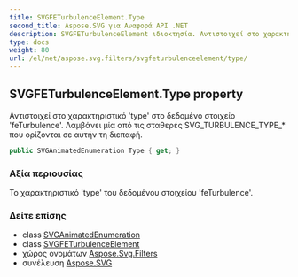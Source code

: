 ```yaml
---
title: SVGFETurbulenceElement.Type
second_title: Aspose.SVG για Αναφορά API .NET
description: SVGFETurbulenceElement ιδιοκτησία. Αντιστοιχεί στο χαρακτηριστικό type στο δεδομένο στοιχείο feTurbulence. Λαμβάνει μία από τις σταθερές SVG_TURBULENCE_TYPE_ που ορίζονται σε αυτήν τη διεπαφή.
type: docs
weight: 80
url: /el/net/aspose.svg.filters/svgfeturbulenceelement/type/
---
```

## SVGFETurbulenceElement.Type property

Αντιστοιχεί στο χαρακτηριστικό 'type' στο δεδομένο στοιχείο 'feTurbulence'. Λαμβάνει μία από τις σταθερές SVG_TURBULENCE_TYPE_* που ορίζονται σε αυτήν τη διεπαφή.

```csharp
public SVGAnimatedEnumeration Type { get; }
```

### Αξία περιουσίας

Το χαρακτηριστικό 'type' του δεδομένου στοιχείου 'feTurbulence'.

### Δείτε επίσης

* class [SVGAnimatedEnumeration](../../../aspose.svg.datatypes/svganimatedenumeration/)
* class [SVGFETurbulenceElement](../)
* χώρος ονομάτων [Aspose.Svg.Filters](../../svgfeturbulenceelement/)
* συνέλευση [Aspose.SVG](../../../)


